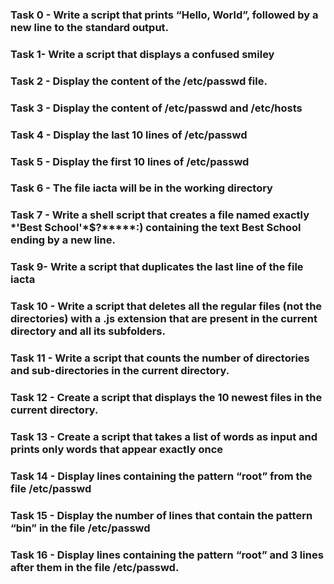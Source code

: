 ### Task 0 - Write a script that prints “Hello, World”, followed by a new line to the standard output.
### Task 1- Write a script that displays a confused smiley
### Task 2 - Display the content of the /etc/passwd file.
### Task 3 - Display the content of /etc/passwd and /etc/hosts
### Task 4 - Display the last 10 lines of /etc/passwd
 ### Task 5 - Display the first 10 lines of /etc/passwd
### Task 6 - The file iacta will be in the working directory
### Task 7 -  Write a shell script that creates a file named exactly \*\'Best School\'\*$\?\*\*\*\*\*:) containing the text Best School ending by a new line.
### Task 9- Write a script that duplicates the last line of the file iacta
### Task 10 - Write a script that deletes all the regular files (not the directories) with a .js extension that are present in the current directory and all its subfolders.
### Task 11 - Write a script that counts the number of directories and sub-directories in the current directory.
 ### Task 12 - Create a script that displays the 10 newest files in the current directory.
### Task 13 - Create a script that takes a list of words as input and prints only words that appear exactly once
### Task 14 - Display lines containing the pattern “root” from the file /etc/passwd
### Task 15 - Display the number of lines that contain the pattern “bin” in the file /etc/passwd
### Task 16 - Display lines containing the pattern “root” and 3 lines after them in the file /etc/passwd.
